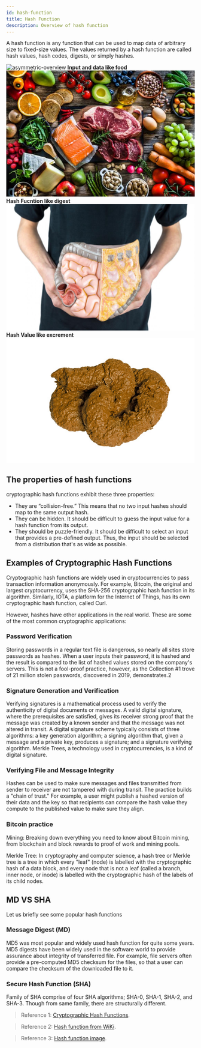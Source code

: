 ```yaml
---
id: hash-function
title: Hash Function
description: Overview of hash function
---
```

A hash function is any function that can be used to map data of arbitrary size to fixed-size values. The values returned by a hash function are called hash values, hash codes, digests, or simply hashes. 

![asymmetric-overview](/img/tls/hash-function.jpg)
**Input and data like food**
![asymmetric-overview](/img/tls/food.jpg)
**Hash Fucntion like digest**
![asymmetric-overview](/img/tls/digest.jpg)
**Hash Value like excrement**
![asymmetric-overview](/img/tls/excrement.jpg)
## The properties of hash functions
cryptographic hash functions exhibit these three properties:
- They are “collision-free.” This means that no two input hashes should map to the same output hash. 
- They can be hidden. It should be difficult to guess the input value for a hash function from its output. 
- They should be puzzle-friendly. It should be difficult to select an input that provides a pre-defined output. Thus, the input should be selected from a distribution that's as wide as possible. 

## Examples of Cryptographic Hash Functions
Cryptographic hash functions are widely used in cryptocurrencies to pass transaction information anonymously. For example, Bitcoin, the original and largest cryptocurrency, uses the SHA-256 cryptographic hash function in its algorithm. Similarly, IOTA, a platform for the Internet of Things, has its own cryptographic hash function, called Curl.

However, hashes have other applications in the real world. These are some of the most common cryptographic applications:

### Password Verification
Storing passwords in a regular text file is dangerous, so nearly all sites store passwords as hashes. When a user inputs their password, it is hashed and the result is compared to the list of hashed values stored on the company's servers. This is not a fool-proof practice, however, as the Collection #1 trove of 21 million stolen passwords, discovered in 2019, demonstrates.2

### Signature Generation and Verification
Verifying signatures is a mathematical process used to verify the authenticity of digital documents or messages. A valid digital signature, where the prerequisites are satisfied, gives its receiver strong proof that the message was created by a known sender and that the message was not altered in transit. A digital signature scheme typically consists of three algorithms: a key generation algorithm; a signing algorithm that, given a message and a private key, produces a signature; and a signature verifying algorithm. Merkle Trees, a technology used in cryptocurrencies, is a kind of digital signature.

### Verifying File and Message Integrity
Hashes can be used to make sure messages and files transmitted from sender to receiver are not tampered with during transit. The practice builds a "chain of trust." For example, a user might publish a hashed version of their data and the key so that recipients can compare the hash value they compute to the published value to make sure they align.

### Bitcoin practice
Mining: Breaking down everything you need to know about Bitcoin mining, from blockchain and block rewards to proof of work and mining pools.

Merkle Tree: In cryptography and computer science, a hash tree or Merkle tree is a tree in which every "leaf" (node) is labelled with the cryptographic hash of a data block, and every node that is not a leaf (called a branch, inner node, or inode) is labelled with the cryptographic hash of the labels of its child nodes. 

## MD VS SHA
Let us briefly see some popular hash functions

### Message Digest (MD)
MD5 was most popular and widely used hash function for quite some years. MD5 digests have been widely used in the software world to provide assurance about integrity of transferred file. For example, file servers often provide a pre-computed MD5 checksum for the files, so that a user can compare the checksum of the downloaded file to it.

### Secure Hash Function (SHA)
Family of SHA comprise of four SHA algorithms; SHA-0, SHA-1, SHA-2, and SHA-3. Though from same family, there are structurally different.

> Reference 1: [Cryptographic Hash Functions](https://www.investopedia.com/news/cryptographic-hash-functions/).

> Reference 2: [Hash function from WiKi](https://en.wikipedia.org/wiki/Hash_function).

> Reference 3: [Hash function image](https://www.tutorialspoint.com/cryptography/cryptography_hash_functions.htm).